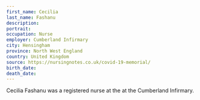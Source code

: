 ```yaml
---
first_name: Cecilia
last_name: Fashanu
description: 
portrait: 
occupation: Nurse
employer: Cumberland Infirmary
city: Hensingham
province: North West England
country: United Kingdom
source: https://nursingnotes.co.uk/covid-19-memorial/
birth_date: 
death_date: 
---
```


Cecilia Fashanu was a registered nurse at the at the Cumberland Infirmary.